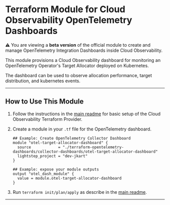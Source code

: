# Terraform Module for Cloud Observability OpenTelemetry Dashboards

**:warning:** You are viewing a **beta version** of the official
module to create and manage OpenTelemetry Integration Dashboards inside Cloud Observability.

This module provisions a Cloud Observability dashboard for monitoring an OpenTelemetry Operator's Target Allocator deployed on Kubernetes.

The dashboard can be used to observe allocation performance, target distribution, and kubernetes events.

---
## How to Use This Module

1. Follow the instructions in the [main readme](https://github.com/lightstep/terraform-opentelemetry-dashboards) for basic setup of the Cloud Observability Terraform Provider.

2. Create a module in your `.tf` file for the OpenTelemetry dashboard.
    ```
    ## Example: Create OpenTelemetry Collector Dashboard
    module "otel-target-allocator-dashboard" {
      source            = "./terraform-opentelemetry-dashboards/collector-dashboards/otel-target-allocator-dashboard"
      lightstep_project = "dev-jkart"
    }

    ## Example: expose your module outputs
    output "otel_dash_module" {
      value = module.otel-target-allocator-dashboard
    }
    ```
3. Run `terraform init/plan/apply` as describe in the [main readme](https://github.com/lightstep/terraform-opentelemetry-dashboards).
---
